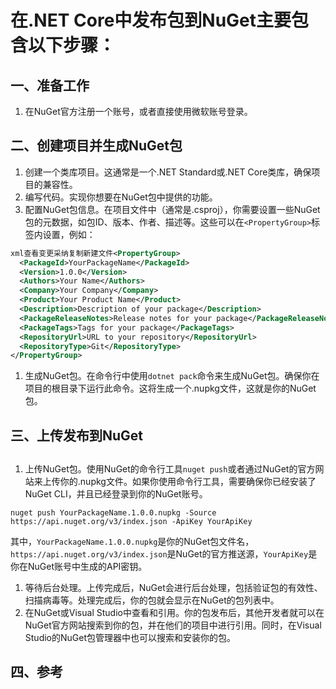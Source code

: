 # 在.NET Core中发布包到NuGet主要包含以下步骤：

## 一、准备工作

1. 在NuGet官方注册一个账号，或者直接使用微软账号登录。

## 二、创建项目并生成NuGet包

1. 创建一个类库项目。这通常是一个.NET Standard或.NET Core类库，确保项目的兼容性。
2. 编写代码。实现你想要在NuGet包中提供的功能。
3. 配置NuGet包信息。在项目文件中（通常是.csproj），你需要设置一些NuGet包的元数据，如包ID、版本、作者、描述等。这些可以在`<PropertyGroup>`标签内设置，例如：

```xml [xxxx.csproj]
xml查看变更采纳复制新建文件<PropertyGroup>
  <PackageId>YourPackageName</PackageId>
  <Version>1.0.0</Version>
  <Authors>Your Name</Authors>
  <Company>Your Company</Company>
  <Product>Your Product Name</Product>
  <Description>Description of your package</Description>
  <PackageReleaseNotes>Release notes for your package</PackageReleaseNotes>
  <PackageTags>Tags for your package</PackageTags>
  <RepositoryUrl>URL to your repository</RepositoryUrl>
  <RepositoryType>Git</RepositoryType>
</PropertyGroup>
```

1. 生成NuGet包。在命令行中使用`dotnet pack`命令来生成NuGet包。确保你在项目的根目录下运行此命令。这将生成一个.nupkg文件，这就是你的NuGet包。

## 三、上传发布到NuGet

## 

1. 上传NuGet包。使用NuGet的命令行工具`nuget push`或者通过NuGet的官方网站来上传你的.nupkg文件。如果你使用命令行工具，需要确保你已经安装了NuGet CLI，并且已经登录到你的NuGet账号。

```
nuget push YourPackageName.1.0.0.nupkg -Source https://api.nuget.org/v3/index.json -ApiKey YourApiKey
```

其中，`YourPackageName.1.0.0.nupkg`是你的NuGet包文件名，`https://api.nuget.org/v3/index.json`是NuGet的官方推送源，`YourApiKey`是你在NuGet账号中生成的API密钥。

1. 等待后台处理。上传完成后，NuGet会进行后台处理，包括验证包的有效性、扫描病毒等。处理完成后，你的包就会显示在NuGet的包列表中。
2. 在NuGet或Visual Studio中查看和引用。你的包发布后，其他开发者就可以在NuGet官方网站搜索到你的包，并在他们的项目中进行引用。同时，在Visual Studio的NuGet包管理器中也可以搜索和安装你的包。

## 四、参考